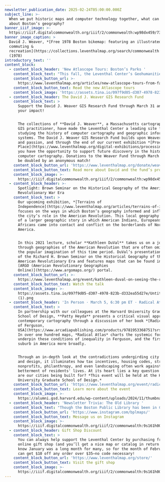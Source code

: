 ```yaml
---
newsletter_publication_date: 2025-02-24T05:00:00.000Z
subject_line: >-
  When we put historic maps and computer technology together, what can we learn
  about Boston’s geography?
banner_iiif_image: >-
  https://iiif.digitalcommonwealth.org/iiif/2/commonwealth:wp98dx459/7310,3542,3174,1313/1200,/0/default.jpg
banner_image_caption: >
  David J. Weaver, *[Free 1978 Boston bikemap: featuring an illustrated guide to
  commuting &
  recreation](https://collections.leventhalmap.org/search/commonwealth:fx71g0911)*
  (1978)
introductory_text: ''
content_block:
  - content_block_header: 'New Atlascope Tours: Boston’s Parks '
    content_block_text: "This fall, the Leventhal Center’s Geohumanities & GIS interns helped expand [Atlascope](https://www.atlascope.org/) by georeferencing new urban atlas layers using [Allmaps](https://allmaps.org/), researching geospatial datasets, and writing original Atlascope tours.\_Thanks to the work of **Idana Wilson**\_and\_**Ava Wilcox**, we two new Atlascope tours are now available. These tours show how our modern city has grown in tandem with Boston’s one-of-a-kind park system.\n"
    content_block_button_url: >-
      https://www.leventhalmap.org/articles/new-atlascope-tours-from-fall-2024-interns/
    content_block_button_text: Read the new Atlascope tours
    content_block_image: 'https://assets.tina.io/097f9d05-d307-4978-823b-d332ea55d27e/Atlascope.png'
  - content_block_header: The David J. Weaver GIS Research Fund
    content_block_text: >
      Support the David J. Weaver GIS Research Fund through March 31 and double
      your impact!


      The collections of **David J. Weaver**, a Massachusetts cartographer and
      GIS practitioner, have made the Leventhal Center a leading site for
      studying the history of computer cartography and geographic information
      systems. The David J. Weaver GIS Research Fund builds upon Weaver’s work
      and passion, and through the end of our current exhibition *[Processing
      Place](https://www.leventhalmap.org/digital-exhibitions/processing-place/)*
      you have the opportunity to support future discovery in the history of
      computer cartography. Donations to the Weaver Fund through March 31 will
      be doubled by an anonymous match!
    content_block_button_url: 'https://www.leventhalmap.org/donate/weaver-research-fund/'
    content_block_button_text: Read more about David and the fund’s projects
    content_block_image: >-
      https://iiif.digitalcommonwealth.org/iiif/2/commonwealth:wp98dx459/111,277,3161,4539/,1200/0/default.jpg
  - content_block_header: >-
      Spotlight: Brown Seminar on the Historical Geography of the American
      Revolutionary War Era 
    content_block_text: >
      Our upcoming exhibition, *[Terrains of
      Independence](https://www.leventhalmap.org/articles/terrains-of-independence-preview/)*,
      focuses on the ways in which Boston’s geography informed and influenced
      the city’s role in the American Revolution. This local geography is part
      of a larger geographic story in which American Indians, Europeans, and
      Africans came into contact and conflict on the borderlands of North
      America.


      In this 2021 lecture, scholar **Kathleen DuVal** takes us on a journey
      through geographies of the American Revolution that are often omitted from
      the popular imagination of this time period. DuVal’s presentation is part
      of the Richard H. Brown Seminar on the Historical Geography of the
      American Revolutionary Era and features maps that can be found in the
      [ARGO (American Revolutionary Geographies
      Online)](https://www.argomaps.org/) portal.
    content_block_button_url: >-
      https://www.leventhalmap.org/event/kathleen-duval-on-seeing-the-revolution-from-beyond-the-atlantic-coast/
    content_block_button_text: Watch the talk
    content_block_image: >-
      https://assets.tina.io/097f9d05-d307-4978-823b-d332ea55d27e/Untitled (16)
      (1).png
  - content_block_header: 'In Person · March 5, 6:30 pm ET · Radical Atlas of Ferguson, USA'
    content_block_text: >
      In partnership with our colleagues at the Harvard University Graduate
      School of Design, **Patty Heyda** presents a critical visual approach to
      contemporary cartography through a discussion of her book *[Radical Atlas
      of Ferguson,
      USA](https://www.arcadiapublishing.com/products/9781953368751?srsltid=AfmBOooWtX0Xe5LwkUvmPdjiX_m1qx144ACco47ocV87fGHEtT0lT-O5)*.
      In over one hundred maps, *Radical Atlas* charts the systemic forces that
      underpin these conditions of inequality in Ferguson, and the first-ring
      suburb in America more broadly.


      Through an in-depth look at the contradictions undergirding city planning
      and design, it illuminates how tax incentives, housing codes, streets,
      nonprofits, philanthropy, and even landscaping often work against the
      betterment of residents' lives. At its heart lies a key question: Just who
      are our cities being built for? *This event will be held at the Harvard
      University Graduate School of Design.*
    content_block_button_url: 'https://www.leventhalmap.org/event/radical-atlas-of-ferguson-usa/'
    content_block_button_text: Learn more about the event
    content_block_image: >-
      https://alumni.gsd.harvard.edu/wp-content/uploads/2024/11/thumbnail_RadicalAtlas_cover-1.jpg
  - content_block_header: 'Newsletter Trivia: The Old Library '
    content_block_text: "Though the Boston Public Library has been in Copley Square for nearly 130 years, for 35 the library was housed at a different location. On what street was the main branch of the Boston Public Library located from 1854 to 1894?\n\n* Beacon Street\n* West Street\n* Boylston Street\n* Tremont Street\n\nThe answer to last newsletter’s question about which city on is furthest away from Boston, according to the table on [this map](https://collections.leventhalmap.org/search/commonwealth:3j335r82t), was **San Francisco**.\n\nCorrect answers will be included in a random draw—the winner will receive the next three\_[Map of the Month club](https://www.leventhalmap.org/donate/map-of-the-month/)\_postcards for free.\_***Congratulations to our last winner, Jennifer!***\_In order to enter, make sure you follow us on [Bluesky](https://bsky.app/profile/bplmaps.bsky.social),\_[Instagram](https://www.instagram.com/bplmaps/)\_or\_[Facebook](https://www.facebook.com/bplmaps)\_and direct message or email us the answer to the following question. We’ll accept answers until March 3 at 9 am ET.\n"
    content_block_button_url: 'https://www.instagram.com/bplmaps/'
    content_block_button_text: Message us on Instagram
    content_block_image: >-
      https://iiif.digitalcommonwealth.org/iiif/2/commonwealth:9s161h003/4488,682,3223,5002/,1200/0/default.jpg
  - content_block_header: Gift Shop Discount
    content_block_text: >
      You can always help support the Leventhal Center by purchasing from our
      online gift shop (and you’ll get a nice map or catalog in return!). We
      know January was a long month for many, so for the month of February you
      can get $10 off any order over $35—no code necessary!
    content_block_button_url: 'https://www.leventhalmap.org/store/'
    content_block_button_text: Visit the gift shop
    content_block_image: >-
      https://iiif.digitalcommonwealth.org/iiif/2/commonwealth:9s161h003/7006,4032,2426,2715/,1200/0/default.jpg
---
```


